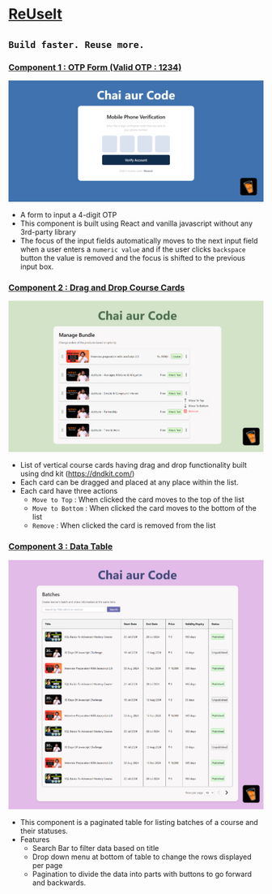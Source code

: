 # [ReUseIt](https://re-use-it.netlify.app/)

## `Build faster. Reuse more.`

### [Component 1 : OTP Form (Valid OTP : 1234)](https://re-use-it.netlify.app/otp-form)

<img src="./public/assets/otp-form.png"></img>

- A form to input a 4-digit OTP
- This component is built using React and vanilla javascript without any 3rd-party library
- The focus of the input fields automatically moves to the next input field when a user enters a `numeric value` and if the user clicks `backspace` button the value is removed and the focus is shifted to the previous input box.

### [Component 2 : Drag and Drop Course Cards](https://re-use-it.netlify.app/course-list)

<img src="./public/assets/course-list.png"></img>

- List of vertical course cards having drag and drop functionality built using dnd kit (https://dndkit.com/)
- Each card can be dragged and placed at any place within the list.
- Each card have three actions
  - `Move to Top` : When clicked the card moves to the top of the list
  - `Move to Bottom` : When clicked the card moves to the bottom of the list
  - `Remove` : When clicked the card is removed from the list

### [Component 3 : Data Table](https://re-use-it.netlify.app/batches)

<img src="./public/assets/batches.png"></img>

- This component is a paginated table for listing batches of a course and their statuses.
- Features
  - Search Bar to filter data based on title
  - Drop down menu at bottom of table to change the rows displayed per page
  - Pagination to divide the data into parts with buttons to go forward and backwards.
